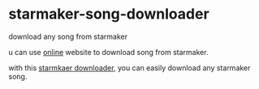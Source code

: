 # starmaker-song-downloader
download any song from starmaker




u can use <a href='https://downloadnow.online'>online</a> website to download song from starmaker.

with this <a href='https://downloadnow.online/starmaker-song-downloader/'>starmkaer downloader</a>, you can easily download any starmaker song.

